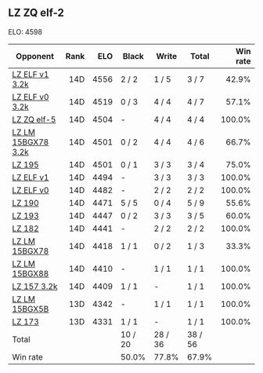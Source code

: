 ## LZ ZQ elf-2 ##

ELO: 4598

Opponent | Rank | ELO | Black | Write | Total | Win rate
---------|-----:|----:|-------|-------|-------|-------:
[LZ ELF v1 3.2k](LZ%20ELF%20v1%203.2k.md) | 14D | 4556 | 2 / 2 | 1 / 5 | 3 / 7 | 42.9%
[LZ ELF v0 3.2k](LZ%20ELF%20v0%203.2k.md) | 14D | 4519 | 0 / 3 | 4 / 4 | 4 / 7 | 57.1%
[LZ ZQ elf-5](LZ%20ZQ%20elf-5.md) | 14D | 4504 | - | 4 / 4 | 4 / 4 | 100.0%
[LZ LM 15BGX78 3.2k](LZ%20LM%2015BGX78%203.2k.md) | 14D | 4501 | 0 / 2 | 4 / 4 | 4 / 6 | 66.7%
[LZ 195](LZ%20195.md) | 14D | 4501 | 0 / 1 | 3 / 3 | 3 / 4 | 75.0%
[LZ ELF v1](LZ%20ELF%20v1.md) | 14D | 4494 | - | 3 / 3 | 3 / 3 | 100.0%
[LZ ELF v0](LZ%20ELF%20v0.md) | 14D | 4482 | - | 2 / 2 | 2 / 2 | 100.0%
[LZ 190](LZ%20190.md) | 14D | 4471 | 5 / 5 | 0 / 4 | 5 / 9 | 55.6%
[LZ 193](LZ%20193.md) | 14D | 4447 | 0 / 2 | 3 / 3 | 3 / 5 | 60.0%
[LZ 182](LZ%20182.md) | 14D | 4441 | - | 2 / 2 | 2 / 2 | 100.0%
[LZ LM 15BGX78](LZ%20LM%2015BGX78.md) | 14D | 4418 | 1 / 1 | 0 / 2 | 1 / 3 | 33.3%
[LZ LM 15BGX88](LZ%20LM%2015BGX88.md) | 14D | 4410 | - | 1 / 1 | 1 / 1 | 100.0%
[LZ 157 3.2k](LZ%20157%203.2k.md) | 14D | 4409 | 1 / 1 | - | 1 / 1 | 100.0%
[LZ LM 15BGX5B](LZ%20LM%2015BGX5B.md) | 13D | 4342 | - | 1 / 1 | 1 / 1 | 100.0%
[LZ 173](LZ%20173.md) | 13D | 4331 | 1 / 1 | - | 1 / 1 | 100.0%
Total | | | 10 / 20 | 28 / 36 | 38 / 56 | 
Win rate| | | 50.0% | 77.8% | 67.9% | 
